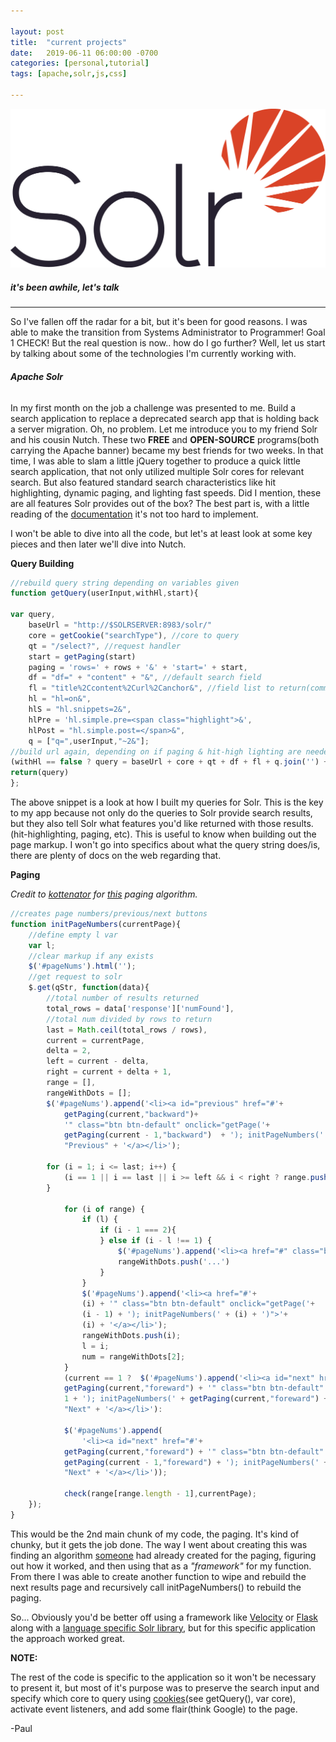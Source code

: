 ```yaml
---

layout: post
title:  "current projects"
date:   2019-06-11 06:00:00 -0700
categories: [personal,tutorial]
tags: [apache,solr,js,css]

---
```


![image1](/assets/solr-logo.png "Jekyll")
##### **it's been awhile, let's talk**

---

So I've fallen off the radar for a bit, but it's been for good reasons.  I was able to make the transition from Systems Administrator to Programmer!  Goal 1 CHECK!
But the real question is now..  how do I go further?  Well, let us start by talking about some of the technologies I'm currently working with.



###### **Apache Solr**
In my first month on the job a challenge was presented to me.  Build a search application to replace a deprecated search app that is holding back a server migration.  Oh, no problem.  Let me introduce you to my friend Solr and his cousin Nutch.  These two **FREE** and **OPEN-SOURCE** programs(both carrying the Apache banner) became my best friends for two weeks.  In that time, I was able to slam a little jQuery together to produce a quick little search application, that not only utilized multiple Solr cores for relevant search. But also featured standard search characteristics like hit highlighting, dynamic paging, and lighting fast speeds.  Did I mention, these are all features Solr provides out of the box?  The best part is, with a little reading of the [documentation](https://www.manning.com/books/solr-in-action?a_bid=39472865&a_aid=1) it's not too hard to implement.

I won't be able to dive into all the code, but let's at least look at some key pieces and then later we'll dive into Nutch.

**Query Building**
```javascript
//rebuild query string depending on variables given
function getQuery(userInput,withHl,start){    

var query,
    baseUrl = "http://$SOLRSERVER:8983/solr/"
    core = getCookie("searchType"), //core to query  
    qt = "/select?", //request handler
    start = getPaging(start)
    paging = 'rows=' + rows + '&' + 'start=' + start,
    df = "df=" + "content" + "&", //default search field
    fl = "title%2Ccontent%2Curl%2Canchor&", //field list to return(comma separated) (%2C = "," escape)
    hl = "hl=on&",
    hlS = "hl.snippets=2&",
    hlPre = 'hl.simple.pre=<span class="highlight">&',
    hlPost = "hl.simple.post=</span>&",
    q = ["q=",userInput,"~2&"]; 
//build url again, depending on if paging & hit-high lighting are needed
(withHl == false ? query = baseUrl + core + qt + df + fl + q.join('') + paging :query = baseUrl + core + qt + hl + hlS + hlPre + hlPost + df + fl + q.join('') + paging);
return(query)
};
```
The above snippet is a look at how I built my queries for Solr.  This is the key to my app because not only do the queries to Solr provide search results, but they also tell Solr what features you'd like returned with those results.(hit-highlighting, paging, etc).  This is useful to know when building out the page markup.  I won't go into specifics about what the query string does/is, there are plenty of docs on the web regarding that.

**Paging**

_Credit to [kottenator](https://gist.github.com/kottenator) for [this](https://gist.github.com/kottenator/9d936eb3e4e3c3e02598) paging algorithm._
```javascript
//creates page numbers/previous/next buttons
function initPageNumbers(currentPage){ 
    //define empty l var
    var l;
    //clear markup if any exists
    $('#pageNums').html('');
    //get request to solr
    $.get(qStr, function(data){  
        //total number of results returned
        total_rows = data['response']['numFound'],
        //total num divided by rows to return
        last = Math.ceil(total_rows / rows),
        current = currentPage,
        delta = 2,
        left = current - delta,
        right = current + delta + 1,
        range = [],
        rangeWithDots = []; 
        $('#pageNums').append('<li><a id="previous" href="#'+
            getPaging(current,"backward")+ 
            '" class="btn btn-default" onclick="getPage('+
            getPaging(current - 1,"backward")  + '); initPageNumbers(' + getPaging(current,"backward") + ')">'+ 
            "Previous" + '</a></li>'); 

        for (i = 1; i <= last; i++) {
            (i == 1 || i == last || i >= left && i < right ? range.push(i):null) 
        }
          
            for (i of range) {
                if (l) {
                    if (i - 1 === 2){ 
                    } else if (i - l !== 1) {
                        $('#pageNums').append('<li><a href="#" class="btn btn-default">' + "..." + '</a></li>');
                        rangeWithDots.push('...')
                    }
                }
                $('#pageNums').append('<li><a href="#'+ 
                (i) + '" class="btn btn-default" onclick="getPage('+ 
                (i - 1) + '); initPageNumbers(' + (i) + ')">'+ 
                (i) + '</a></li>');
                rangeWithDots.push(i);
                l = i;
                num = rangeWithDots[2]; 
            } 
            (current == 1 ?  $('#pageNums').append('<li><a id="next" href="#'+
            getPaging(current,"foreward") + '" class="btn btn-default" onclick="getPage('+
            1 + '); initPageNumbers(' + getPaging(current,"foreward") + ')">'+ 
            "Next" + '</a></li>'):

            $('#pageNums').append(
                '<li><a id="next" href="#'+
            getPaging(current,"foreward") + '" class="btn btn-default" onclick="getPage('+
            getPaging(current - 1,"foreward") + '); initPageNumbers(' + getPaging(current,"foreward") + ')">'+ 
            "Next" + '</a></li>'));
            
            check(range[range.length - 1],currentPage);
    });
}
```
This would be the 2nd main chunk of my code, the paging.  It's kind of chunky, but it gets the job done. The way I went about creating this was finding an algorithm [someone](https://gist.github.com/kottenator) had already created for the paging, figuring out how it worked, and then using that as a _"framework"_ for my function.  From there I was able to create another function to wipe and rebuild the next results page and recursively call initPageNumbers() to rebuild the paging.


So... Obviously you'd be better off using a framework like [Velocity](https://velocity.apache.org/) or [Flask](http://flask.pocoo.org/) along with a [language specific Solr library](https://wiki.apache.org/solr/IntegratingSolr), but for this specific application the approach worked great.  

**NOTE:**

The rest of the code is specific to the application so it won't be necessary to present it, but most of it's purpose was to preserve the search input and specify which core to query using [cookies](https://www.w3schools.com/js/js_cookies.asp)(see getQuery(), var core), activate event listeners, and add some flair(think Google) to the page. 

-Paul 
